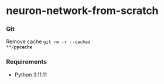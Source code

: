 # neuron-network-from-scratch

### Git

Remove cache <code>git rm -r --cached **/__pycache__</code>

### Requirements
<ul>
<li> Python 3.11.11 </li>
</ul>